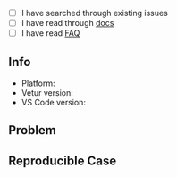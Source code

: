 - [ ] I have searched through existing issues
- [ ] I have read through [docs](https://vuejs.github.io/vetur)
- [ ] I have read [FAQ](https://github.com/vuejs/vetur/blob/master/docs/FAQ.md)

<!--
  If you are reporting a performance issue, read:
  https://github.com/vuejs/vetur/blob/master/.github/PERF_ISSUE.md
-->

## Info

- Platform: <!-- Win/macOS/Linux -->
- Vetur version:
- VS Code version:

## Problem

<!-- Include error message from Panel -> Output -> Vue Language Server -->
<!-- With screenshot / gif if possible -->

## Reproducible Case

<!--
  Important. Please provide clear steps for reproducing the problem.
  Otherwise we can't help you and your issue might be closed.
  For example, fork https://github.com/octref/veturpack and modify it to reproduce the error,
  then push your changes to GitHub and send us the link.
-->
